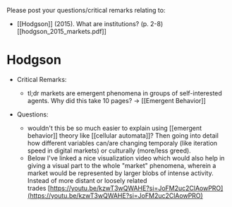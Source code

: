 Please post your questions/critical remarks relating to:
- [[Hodgson]] (2015). What are institutions? (p. 2-8)
	[[hodgson_2015_markets.pdf]]

# Hodgson
- Critical Remarks:
	- tl;dr markets are emergent phenomena in groups of self-interested agents. Why did this take 10 pages? -> [[Emergent Behavior]]

- Questions: 
	- wouldn't this be so much easier to explain using [[emergent behavior]] theory like [[cellular automata]]? Then going into detail how different variables can/are changing temporaly (like iteration speed in digital markets) or culturally (more/less greed).
	- Below I've linked a nice visualization video which would also help in giving a visual part to the whole "market" phenomena, wherein a market would be represented by larger blobs of intense activity. Instead of more distant or loosely related trades [https://youtu.be/kzwT3wQWAHE?si=JoFM2uc2ClAowPRO](https://youtu.be/kzwT3wQWAHE?si=JoFM2uc2ClAowPRO)
